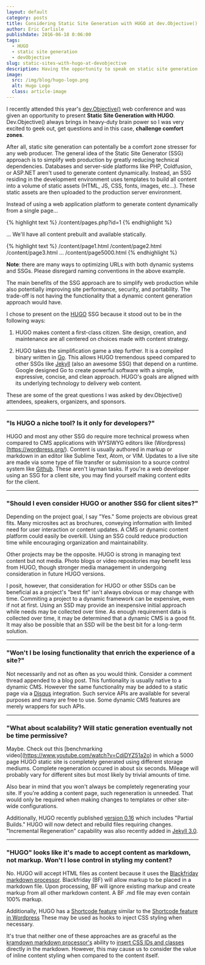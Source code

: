 ```yaml
---
layout: default
category: posts
title: Considering Static Site Generation with HUGO at dev.Objective()
author: Eric Carlisle
publishdate: 2016-06-18 0:06:00
tags:
  - HUGO
  - static site generation
  - devObjective
slug: static-sites-with-hugo-at-devobjective
description: Having the opportunity to speak on static site generation with HUGO was an inspiring means of considering approaches to web production.
image:
  src: /img/blog/hugo-logo.png
  alt: Hugo Logo
  class: article-image
---
```


I recently attended this year's [dev.Objective()](http://www.devobjective.com) web conference and was given an opportunity to present **Static Site Generation with HUGO**. Dev.Objective() always brings in heavy-duty brain power so I was very excited to geek out, get questions and in this case, **challenge comfort zones**.
<!--more-->

After all, static site generation can potentally be a comfort zone stresser for any web producer. The general idea of the Static Site Generator (SSG) approach is to simplify web production by greatly reducing technical dependencies. Databases and server-side platforms like PHP, Coldfusion, or ASP.NET aren't used to generate content dynamically. Instead, an SSG residing in the development environment uses templates to build all content into a volume of static assets (HTML, JS, CSS, fonts, images, etc...). These static assets are then uploaded to the production server environment.

Instead of using a web application platform to generate content dynamically from a single page...

{% highlight text %}
/content/pages.php?id=1
{% endhighlight %}

... We'll have all content prebuilt and available statically.

{% highlight text %}
/content/page1.html
/content/page2.html
/content/page3.html
...
/content/page5000.html
{% endhighlight %}


**Note**: there are many ways to optimizing URLs with both dynamic systems and SSGs. Please disregard naming conventions in the above example.

The main benefits of the SSG approach are to simplify web production while also potentially improving site performance, security, and portability. The trade-off is not having the functionality that a dynamic content generation approach would have.

I chose to present on the [HUGO](http://gohugo.io) SSG because it stood out to be in the following ways:

1. HUGO makes content a first-class citizen. Site design, creation, and maintenance are all centered on choices made with content strategy.

2. HUGO takes the simplification game a step further. It is a compiled binary written in [Go](https://golang.org/). This allows HUGO tremendous speed compared to other SSGs like [Jekyll](https://jekyllrb.com/) (also an awesome SSG) that depend on a runtime. Google designed Go to create powerful software with a simple, expressive, concise, and clean approach. HUGO's goals are aligned with its underlying technology to delivery web content.

These are some of the great questions I was asked by dev.Objective() attendees, speakers, organizers, and sponsors.

<hr/>

### "Is HUGO a niche tool? Is it only for developers?"

HUGO and most any other SSG do require more technical prowess when compared to CMS applications with WYSIWYG editors like (Wordpress)[https://wordpress.org/). Content is usually authored in markup or markdown in an editor like Sublime Text, Atom, or VIM. Updates to a live site are made via some type of file transfer or submission to a source control system like [Github](https://github.com/). These aren't layman tasks. If you're a web developer using an SSG for a client site, you may find yourself making content edits for the client.

<hr/>

### "Should I even consider HUGO or another SSG for client sites?"

Depending on the project goal, I say "Yes." Some projects are obvious great fits. Many microsites act as brochures, conveying information with limited need for user interaction or content updates. A CMS or dynamic content platform could easily be overkill. Using an SSG could reduce production time while encouraging organization and maintainability.

Other projects may be the opposite. HUGO is strong in managing text content but not media. Photo blogs or video repositories may benefit less from HUGO, though stronger media management in undergoing consideration in future HUGO versions.

I posit, however, that consideration for HUGO or other SSDs can be beneficial as a project's "best fit" isn't always obvious or may change with time. Commiting a project to a dynamic framework can be expensive, even if not at first. Using an SSD may provide an inexpensive initial approach while needs may be collected over time. As enough requirement data is collected over time, it may be determined that a dynamic CMS is a good fit. It may also be possible that an SSD will be the best bit for a long-term solution.

<hr/>

### "Won't I be losing functionality that enrich the experience of a site?"

Not necessarily and not as often as you would think. Consider a comment thread appended to a blog post. This funtionality is usually native to a dynamic CMS. However the same functionality may be added to a static page via a [Disqus](https://disqus.com/) integration. Such service APIs are available for several purposes and many are free to use. Some dynamic CMS features are merely wrappers for such APIs.

<hr/>

### "What about scalability? Will static generation eventually not be time permissive?

Maybe. Check out this [benchmarking video[(https://www.youtube.com/watch?v=CdiDYZ51a2o) in which a 5000 page HUGO static site is completely generated using different storage mediums. Complete regeneration occured in about six seconds. Mileage will probably vary for different sites but most likely by trivial amounts of time.

Also bear in mind that you won't always be completely regenerating your site.  If you're adding a content page, such regeneration is unneeded. That would only be required when making changes to templates or other site-wide configurations.

Additionally, HUGO recently published [version 0.16](https://github.com/spf13/hugo/releases/tag/v0.16) which includes "Partial Builds." HUGO will now detect and rebuild files requiring changes. "Incremental Regeneration" capability was also recently added in [Jekyll 3.0](https://jekyllrb.com/news/2015/10/26/jekyll-3-0-released/).

<hr/>

### "HUGO" looks like it's made to accept content as markdown, not markup. Won't I lose control in styling my content?

No. HUGO will accept HTML files as content because it uses the [Blackfriday markdown processor](https://github.com/russross/blackfriday"). Blackfriday (BF) will allow markup to be placed in a markdown file. Upon processing, BF will ignore existing markup and create markup from all other markdown content. A BF .md file may even contain 100% markup.

Additionally, HUGO has a [Shortcode feature](https://gohugo.io/extras/shortcodes/) similar to the [Shortcode feature in Wordpress](https://en.support.wordpress.com/shortcodes/) These may be used as hooks to inject CSS styling when necessary.

It's true that neither one of these approaches are as graceful as the [kramdown markdown processor's](http://kramdown.gettalong.org) ability to [insert CSS IDs and classes](http://kramdown.gettalong.org/quickref.html#block-attributes) directly in the markdown. However, this may cause us to consider the value of inline content styling when compared to the content itself.
